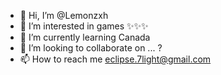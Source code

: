 - 👋 Hi, I’m @Lemonzxh
- 👀 I’m interested in games ✨✨✨
- 🌱 I’m currently learning Canada
- 💞️ I’m looking to collaborate on ... ?
- 📫 How to reach me eclipse.7light@gmail.com

<!---
Lemonzxh/Lemonzxh is a ✨ special ✨ repository because its `README.md` (this file) appears on your GitHub profile.
You can click the Preview link to take a look at your changes.
--->
